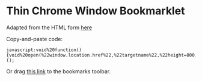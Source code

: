 # Thin Chrome Window Bookmarklet

Adapted from the HTML form [here](https://brianshim.com/webtricks/chrome-browser-window-that-you-can-make-narrow/)

Copy-and-paste code:
```
javascript:void%20function(){void%20open(%22window.location.href%22,%22targetname%22,%22height=800,width=337,resizable=1,scrollbars=1,status=0,toolbar=1,location=1,menubar=0%22)}();
```

Or drag [this link](javascript:void%20function(){void%20open(%22window.location.href%22,%22targetname%22,%22height=800,width=337,resizable=1,scrollbars=1,status=0,toolbar=1,location=1,menubar=0%22)}();) to the bookmarks toolbar.
